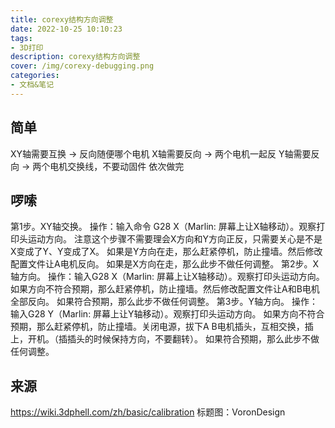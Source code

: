 ```yaml
---
title: corexy结构方向调整
date: 2022-10-25 10:10:23
tags:
- 3D打印
description: corexy结构方向调整
cover: /img/corexy-debugging.png
categories: 
- 文档&笔记
---
```

## 简单
XY轴需要互换 ->  反向随便哪个电机
X轴需要反向 -> 两个电机一起反
Y轴需要反向 -> 两个电机交换线，不要动固件
依次做完
## 啰嗦
第1步。XY轴交换。
操作：输入命令 G28 X（Marlin: 屏幕上让X轴移动）。观察打印头运动方向。
注意这个步骤不需要理会X方向和Y方向正反，只需要关心是不是X变成了Y、Y变成了X。
如果是Y方向在走，那么赶紧停机，防止撞墙。然后修改配置文件让A电机反向。
如果是X方向在走，那么此步不做任何调整。
第2步。X轴方向。
操作：输入G28 X（Marlin: 屏幕上让X轴移动）。观察打印头运动方向。
如果方向不符合预期，那么赶紧停机，防止撞墙。然后修改配置文件让A和B电机全部反向。
如果符合预期，那么此步不做任何调整。
第3步。Y轴方向。
操作：输入G28 Y（Marlin: 屏幕上让Y轴移动）。观察打印头运动方向。
如果方向不符合预期，那么赶紧停机，防止撞墙。关闭电源，拔下A B电机插头，互相交换，插上，开机。（插插头的时候保持方向，不要翻转）。
如果符合预期，那么此步不做任何调整。
## 来源
https://wiki.3dphell.com/zh/basic/calibration
标题图：VoronDesign